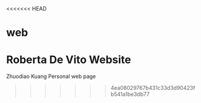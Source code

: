 <<<<<<< HEAD
# web
Roberta De Vito Website
=======
Zhuodiao Kuang Personal web page
>>>>>>> 4ea08029767b431c33d3d90423fb541a1be3db77
